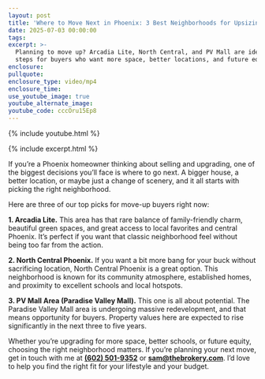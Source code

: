 ```yaml
---
layout: post
title: 'Where to Move Next in Phoenix: 3 Best Neighborhoods for Upsizing Families'
date: 2025-07-03 00:00:00
tags:
excerpt: >-
  Planning to move up? Arcadia Lite, North Central, and PV Mall are ideal next
  steps for buyers who want more space, better locations, and future equity.
enclosure:
pullquote:
enclosure_type: video/mp4
enclosure_time:
use_youtube_image: true
youtube_alternate_image:
youtube_code: cccOru15Ep8
---
```

{% include youtube.html %}

{% include excerpt.html %}

If you’re a Phoenix homeowner thinking about selling and upgrading, one of the biggest decisions you’ll face is where to go next. A bigger house, a better location, or maybe just a change of scenery, and it all starts with picking the right neighborhood.

Here are three of our top picks for move-up buyers right now:

**1\. Arcadia Lite.** This area has that rare balance of family-friendly charm, beautiful green spaces, and great access to local favorites and central Phoenix. It’s perfect if you want that classic neighborhood feel without being too far from the action.

**2\. North Central Phoenix.** If you want a bit more bang for your buck without sacrificing location, North Central Phoenix is a great option. This neighborhood is known for its community atmosphere, established homes, and proximity to excellent schools and local hotspots.

**3\. PV Mall Area (Paradise Valley Mall).** This one is all about potential. The Paradise Valley Mall area is undergoing massive redevelopment, and that means opportunity for buyers. Property values here are expected to rise significantly in the next three to five years.

Whether you’re upgrading for more space, better schools, or future equity, choosing the right neighborhood matters. If you’re planning your next move, get in touch with me at [**(602) 501-9352**](tel:6025019352) or [**sam@thebrokery.com**](mailto:sam@thebrokery.com). I’d love to help you find the right fit for your lifestyle and your budget.